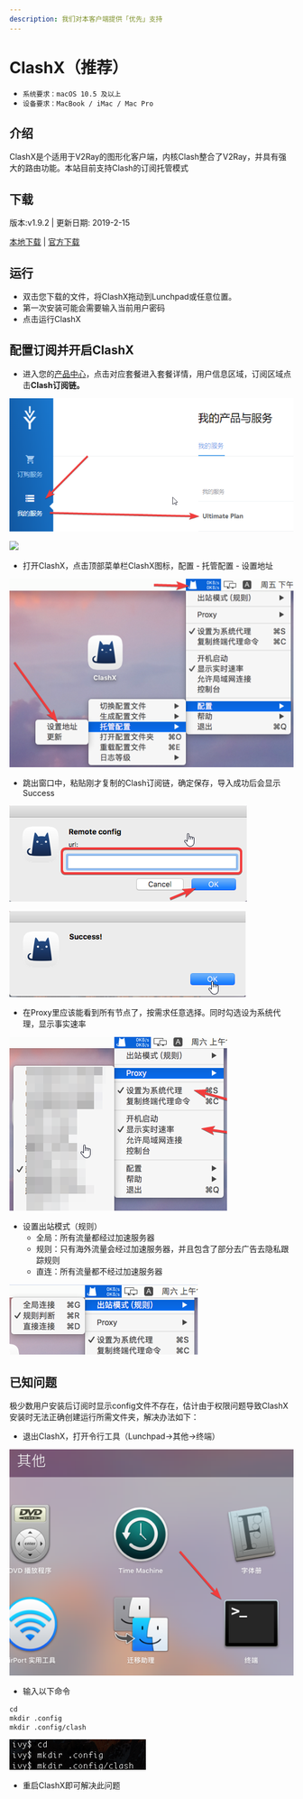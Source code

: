 ```yaml
---
description: 我们对本客户端提供「优先」支持
---
```


# ClashX（推荐）

* `系统要求：macOS 10.5 及以上`
* `设备要求：MacBook / iMac / Mac Pro`

## 介绍

ClashX是个适用于V2Ray的图形化客户端，内核Clash整合了V2Ray，并具有强大的路由功能。本站目前支持Clash的订阅托管模式

## 下载

版本:v1.9.2 \| 更新日期: 2019-2-15

[本地下载](https://ivynet.fun/dl.php?type=d&id=13) \| [官方下载](https://github.com/yichengchen/clashX/releases/download/1.8.1/ClashX.dmg)

## 运行

* 双击您下载的文件，将ClashX拖动到Lunchpad或任意位置。
* 第一次安装可能会需要输入当前用户密码
* 点击运行ClashX

## 配置订阅并开启ClashX

* 进入您的[产品中心](https://ivynet.fun/clientarea.php)，点击对应套餐进入套餐详情，用户信息区域，订阅区域点击**Clash订阅链。**

![](../../.gitbook/assets/image%20%2825%29.png)

![](../../.gitbook/assets/image%20%281%29.png)

* 打开ClashX，点击顶部菜单栏ClashX图标，配置 - 托管配置 - 设置地址

![](../../.gitbook/assets/image%20%2831%29.png)

* 跳出窗口中，粘贴刚才复制的Clash订阅链，确定保存，导入成功后会显示Success

![](../../.gitbook/assets/image%20%2821%29.png)

![](../../.gitbook/assets/image%20%2810%29.png)

* 在Proxy里应该能看到所有节点了，按需求任意选择。同时勾选设为系统代理，显示事实速率

![](../../.gitbook/assets/image%20%2863%29.png)

* 设置出站模式（规则）
  * 全局：所有流量都经过加速服务器
  * 规则：只有海外流量会经过加速服务器，并且包含了部分去广告去隐私跟踪规则
  * 直连：所有流量都不经过加速服务器

![](../../.gitbook/assets/image%20%2842%29.png)

## 已知问题

极少数用户安装后订阅时显示config文件不存在，估计由于权限问题导致ClashX安装时无法正确创建运行所需文件夹，解决办法如下：

* 退出ClashX，打开令行工具（Lunchpad-&gt;其他-&gt;终端）

![](../../.gitbook/assets/image%20%284%29.png)

* 输入以下命令

```text
cd
mkdir .config
mkdir .config/clash
```

![](../../.gitbook/assets/image%20%2839%29.png)

* 重启ClashX即可解决此问题

